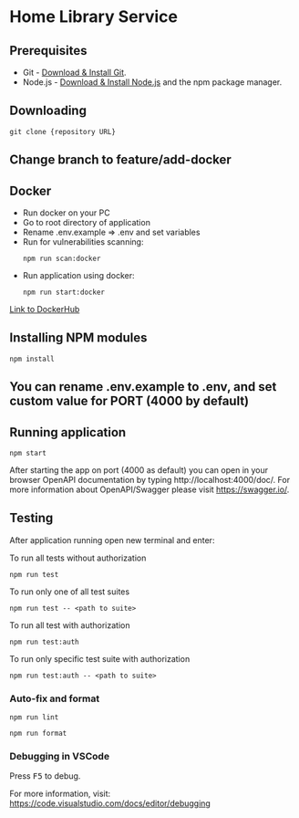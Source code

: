 # Home Library Service

## Prerequisites

- Git - [Download & Install Git](https://git-scm.com/downloads).
- Node.js - [Download & Install Node.js](https://nodejs.org/en/download/) and the npm package manager.

## Downloading

```
git clone {repository URL}
```

## Change branch to feature/add-docker

## Docker

- Run docker on your PC
- Go to root directory of application
- Rename .env.example => .env and set variables
- Run for vulnerabilities scanning:
  ```
  npm run scan:docker
  ```
- Run application using docker:
  ```
  npm run start:docker
  ```
[Link to DockerHub](https://hub.docker.com/repository/docker/mashuxa/nodejs2022q4-service)



## Installing NPM modules

```
npm install
```

## You can rename .env.example to .env, and set custom value for PORT (4000 by default)

## Running application

```
npm start
```

After starting the app on port (4000 as default) you can open
in your browser OpenAPI documentation by typing http://localhost:4000/doc/.
For more information about OpenAPI/Swagger please visit https://swagger.io/.

## Testing

After application running open new terminal and enter:

To run all tests without authorization

```
npm run test
```

To run only one of all test suites

```
npm run test -- <path to suite>
```

To run all test with authorization

```
npm run test:auth
```

To run only specific test suite with authorization

```
npm run test:auth -- <path to suite>
```

### Auto-fix and format

```
npm run lint
```

```
npm run format
```

### Debugging in VSCode

Press <kbd>F5</kbd> to debug.

For more information, visit: https://code.visualstudio.com/docs/editor/debugging
